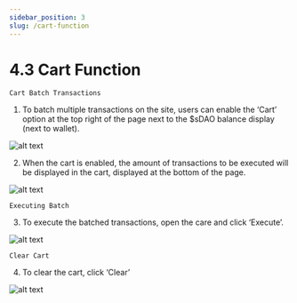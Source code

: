 ```yaml
---
sidebar_position: 3
slug: /cart-function
---
```


# 4.3 Cart Function

    Cart Batch Transactions

1. To batch multiple transactions on the site, users can enable the ‘Cart’ option at the top right of the page next to the $sDAO balance display (next to wallet).

![alt text](/img/sdao14.png)

2. When the cart is enabled, the amount of transactions to be executed will be displayed in the cart, displayed at the bottom of the page.

![alt text](/img/sdao15.png)

    Executing Batch

3. To execute the batched transactions, open the care and click ‘Execute’.

![alt text](/img/sdao16.png)

    Clear Cart

4. To clear the cart, click ‘Clear’

![alt text](/img/sdao17.png)

